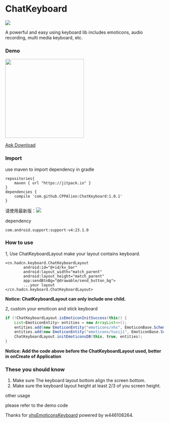 # ChatKeyboard 

[![](https://img.shields.io/badge/language-Java-green.svg)](https://github.com/CPPAlien/ChatKeyboard)

A powerful and easy using keyboard lib includes emoticons, audio recording, multi media keyboard, etc.


### Demo
<div class='row'>
    <img src='http://7xq276.com2.z0.glb.qiniucdn.com/keyboard-demo.gif' width="250px"/>
</div>

[Apk Download](http://7xq276.com2.z0.glb.qiniucdn.com/keyboard.apk)

### Import

use maven to import dependency in gradle

```
repositories{
    maven { url "https://jitpack.io" }
}
dependencies {
    compile 'com.github.CPPAlien:ChatKeyboard:1.0.1'
}
```

请使用最新版：[![](https://jitpack.io/v/CPPAlien/ChatKeyboard.svg)](https://jitpack.io/#CPPAlien/ChatKeyboard)

dependency
```
com.android.support:support-v4:23.1.0
```

### How to use

1, Use ChatKeyboardLayout make your layout contains keyboard.
```
<cn.hadcn.keyboard.ChatKeyboardLayout
        android:id="@+id/kv_bar"
        android:layout_width="match_parent"
        android:layout_height="match_parent"
        app:sendBtnBg="@drawable/send_button_bg">
        ...your layout
</cn.hadcn.keyboard.ChatKeyboardLayout>
```
**Notice: ChatKeyboardLayout can only include one child.**

2, custom your emoticon and stick keyboard
```java
if (!ChatKeyboardLayout.isEmoticonInitSuccess(this)) {
	List<EmoticonEntity> entities = new ArrayList<>();
	entities.add(new EmoticonEntity("emoticons/xhs", EmoticonBase.Scheme.ASSETS));
	entities.add(new EmoticonEntity("emoticons/tusiji", EmoticonBase.Scheme.ASSETS));
	ChatKeyboardLayout.initEmoticonsDB(this, true, entities);
}
```
**Notice: Add the code above before the ChatKeyboardLayout used, better in onCreate of Application**


### These you should know

1. Make sure The keyboard layout bottom align the screen bottom.
2. Make sure the keyboard layout height at least 2/3 of you screen height.

other usage

please refer to the demo code



Thanks for [xhsEmoticonsKeyboard](https://github.com/w446108264/XhsEmoticonsKeyboard) powered by w446108264.